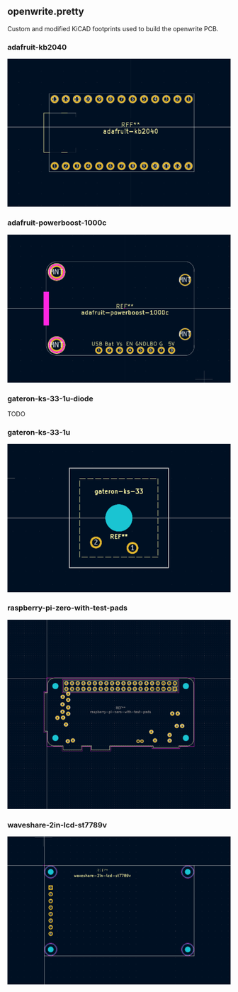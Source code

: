 ## openwrite.pretty

Custom and modified KiCAD footprints used to build the openwrite PCB.

### adafruit-kb2040

![Image of adafruit-kb2040 KiCAD footprint captured from the footprint editor view](./adafruit-kb2040.png)

### adafruit-powerboost-1000c

![Image of adafruit-powerboost-1000c KiCAD footprint captured from the footprint editor view](./adafruit-powerboost-1000c.png)

### gateron-ks-33-1u-diode

TODO

### gateron-ks-33-1u

![Image of gateron-ks-33-1u KiCAD footprint captured from the footprint editor view](./gateron-ks-33-1u.png)

### raspberry-pi-zero-with-test-pads

![Image of raspberry-pi-zero-with-test-pads KiCAD footprint captured from the footprint editor view](./raspberry-pi-zero-with-test-pads.png)

### waveshare-2in-lcd-st7789v

![Image of waveshare-2in-lcd-st7789v KiCAD footprint captured from the footprint editor view](./waveshare-2in-lcd-st7789v.png)
